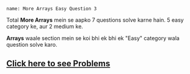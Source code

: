 ```ngMeta
name: More Arrays Easy Question 3
```

Total **More Arrays** mein se aapko 7 questions solve karne hain. 5 easy category ke, aur 2 medium ke.

**Arrays** waale section mein se koi bhi ek bhi ek "Easy" category wala question solve karo.

## [Click here to see Problems](https://www.hackerrank.com/domains/algorithms?filters%5Bsubdomains%5D%5B%5D=arrays-and-sorting)
